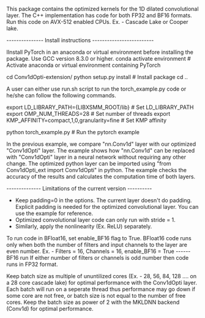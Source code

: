 
This package contains the optimized kernels for the 1D dilated convolutional layer. 
The C++ implementation has code for both FP32 and BF16 formats.
Run this code on AVX-512 enabled CPUs. Ex. - Cascade Lake or Cooper lake.

--------------- Install instructions -------------------------

IInstall PyTorch in an anaconda or virtual environment before installing the package.
Use GCC version 8.3.0 or higher.
conda activate environment              # Activate anaconda or virtual environment containing PyTorch

cd Conv1dOpti-extension/
python setup.py install                 # Install package
cd ..


A user can either use run.sh script to run the torch_example.py code or
he/she can follow the following commands.  

export LD_LIBRARY_PATH={LIBXSMM_ROOT/lib}           # Set LD_LIBRARY_PATH
export OMP_NUM_THREADS=28                           # Set number of threads
export KMP_AFFINITY=compact,1,0,granularity=fine    # Set KMP affinity

python torch_example.py                             # Run the pytorch example

In the previous example, we compare "nn.Conv1d" layer with our optimized "Conv1dOpti" layer.
The example shows how "nn.Conv1d" can be replaced with "Conv1dOpti" layer in a neural network
without requiring any other change.
The optimized python layer can be imported using "from Conv1dOpti_ext import Conv1dOpti" in python.
The example checks the accuracy of the results and calculates the computation time of both layers.


--------------  Limitations of the current version ----------

- Keep padding=0 in the options. The current layer doesn't do padding. Explicit padding is needed 
  for the optimized convolutional layer. You can use the example for reference.
- Optimized convolutional layer code can only run with stride = 1.
- Similarly, apply the nonlinearity (Ex. ReLU) separately.  


To run code in BFloat16, set enable_BF16 flag to True. BFloat16 code runs only when both the number of 
filters and input channels to the layer are even number.
Ex. -  Filters = 16, Channels = 16, enable_BF16 = True  ------ BF16 run
If either number of filters or channels is odd number then code runs in FP32 format. 


Keep batch size as multiple of ununtilized cores (Ex. - 28, 56, 84, 128 .... on a 28 core cascade lake)
for optimal performance with the Conv1dOpti layer. Each batch will run on a seperate thread thus 
performance may go down if some core are not free, or batch size is not equal to the number of free cores. 
Keep the batch size as power of 2 with the MKLDNN backend (Conv1d) for optimal performance. 